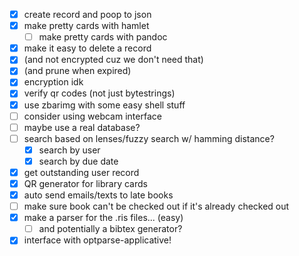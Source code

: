 - [x] create record and poop to json
- [x] make pretty cards with hamlet
    - [ ] make pretty cards with pandoc
- [x] make it easy to delete a record
- [x] \(and not encrypted cuz we don't need that)
- [x] \(and prune when expired)
- [x] encryption idk
- [x] verify qr codes (not just bytestrings)
- [x] use zbarimg with some easy shell stuff
- [ ] consider using webcam interface
- [ ] maybe use a real database?
- [ ] search based on lenses/fuzzy search w/ hamming distance?
    - [x] search by user
    - [x] search by due date
- [x] get outstanding user record
- [x] QR generator for library cards
- [x] auto send emails/texts to late books
- [ ] make sure book can't be checked out if it's already checked out
- [x] make a parser for the .ris files... (easy)
    - [ ] and potentially a bibtex generator?
- [x] interface with optparse-applicative!
